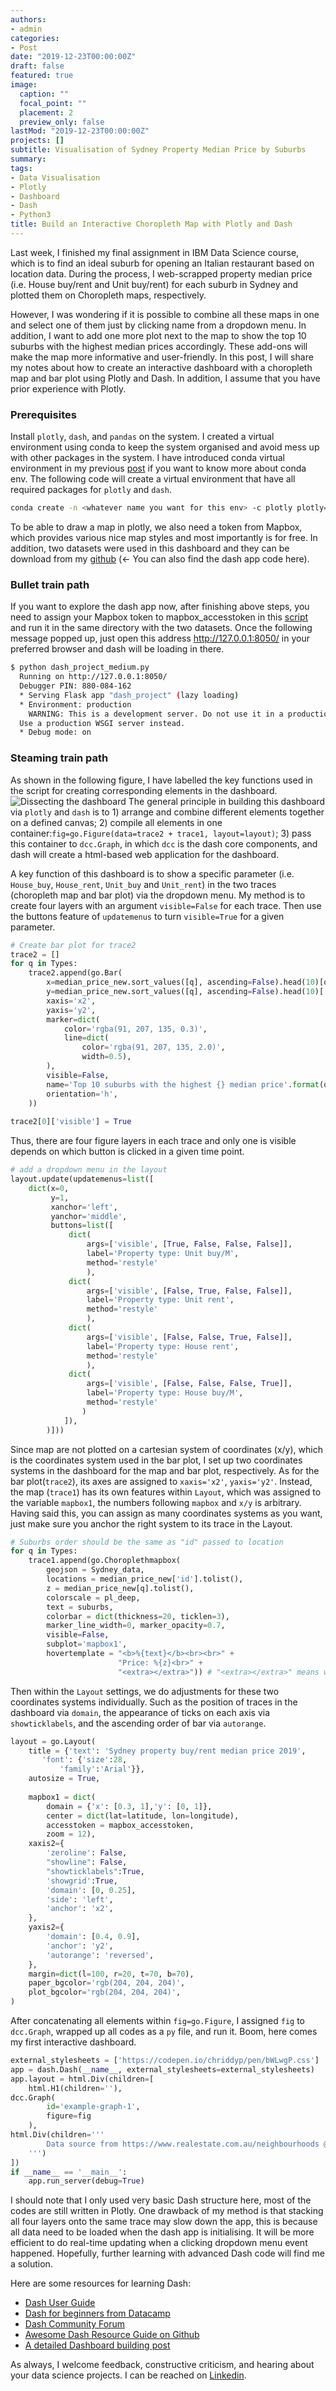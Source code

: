 ```yaml
---
authors:
- admin
categories: 
- Post
date: "2019-12-23T00:00:00Z"
draft: false
featured: true
image:
  caption: ""
  focal_point: ""
  placement: 2
  preview_only: false
lastMod: "2019-12-23T00:00:00Z"
projects: []
subtitle: Visualisation of Sydney Property Median Price by Suburbs
summary: 
tags:
- Data Visualisation
- Plotly
- Dashboard
- Dash
- Python3
title: Build an Interactive Choropleth Map with Plotly and Dash
---
```


Last week, I finished my final assignment in IBM Data Science course, which is to find an ideal suburb for opening an Italian restaurant based on location data. During the process, I web-scrapped property median price (i.e. House buy/rent and Unit buy/rent) for each suburb in Sydney and plotted them on Choropleth maps, respectively.

However, I was wondering if it is possible to combine all these maps in one and select one of them just by clicking name from a dropdown menu. In addition, I want to add one more plot next to the map to show the top 10 suburbs with the highest median prices accordingly. These add-ons will make the map more informative and user-friendly. In this post, I will share my notes about how to create an interactive dashboard with a choropleth map and bar plot using Plotly and Dash. In addition, I assume that you have prior experience with Plotly.

### Prerequisites
Install `plotly`, `dash`, and `pandas` on the system. I created a virtual environment using conda to keep the system organised and avoid mess up with other packages in the system. I have introduced conda virtual environment in my previous [post](https://medium.com/swlh/running-python-and-r-within-jupyter-lab-from-remote-server-d9dfbc4f9a85) if you want to know more about conda env. The following code will create a virtual environment that have all required packages for `plotly` and `dash`.
```bash
conda create -n <whatever name you want for this env> -c plotly plotly=4.4.1 -c conda-forge dash pandas
```
To be able to draw a map in plotly, we also need a token from Mapbox, which provides various nice map styles and most importantly is for free. In addition, two datasets were used in this dashboard and they can be download from my [github](https://github.com/Perishleaf/data-visualisation-scripts/tree/master/dash_project_medium) (← You can also find the dash app code here).

### Bullet train path

If you want to explore the dash app now, after finishing above steps, you need to assign your Mapbox token to mapbox_accesstoken in this [script](https://github.com/Perishleaf/data-visualisation-scripts/blob/master/dash_project_medium/dash_project_medium.py) and run it in the same directory with the two datasets. Once the following message popped up, just open this address http://127.0.0.1:8050/ in your preferred browser and dash will be loading in there.
```bash
$ python dash_project_medium.py
  Running on http://127.0.0.1:8050/
  Debugger PIN: 880-084-162
  * Serving Flask app "dash_project" (lazy loading)
  * Environment: production
    WARNING: This is a development server. Do not use it in a production deployment.
  Use a production WSGI server instead.
  * Debug mode: on
```
### Steaming train path
As shown in the following figure, I have labelled the key functions used in the script for creating corresponding elements in the dashboard.
![Dissecting the dashboard](./dissection.jpeg)
The general principle in building this dashboard via `plotly` and `dash` is to 1) arrange and combine different elements together on a defined canvas; 2) compile all elements in one container:```fig=go.Figure(data=trace2 + trace1, layout=layout)```; 3) pass this container to `dcc.Graph`, in which `dcc` is the dash core components, and dash will create a html-based web application for the dashboard.

A key function of this dashboard is to show a specific parameter (i.e. `House_buy`, `House_rent`, `Unit_buy` and `Unit_rent`) in the two traces (choropleth map and bar plot) via the dropdown menu. My method is to create four layers with an argument `visible=False` for each trace. Then use the buttons feature of `updatemenus` to turn `visible=True` for a given parameter.
```python
# Create bar plot for trace2
trace2 = []
for q in Types:
    trace2.append(go.Bar(
        x=median_price_new.sort_values([q], ascending=False).head(10)[q],
        y=median_price_new.sort_values([q], ascending=False).head(10)['Suburb_name_geojson'].str.title().tolist(),
        xaxis='x2',
        yaxis='y2',
        marker=dict(
            color='rgba(91, 207, 135, 0.3)',
            line=dict(
                color='rgba(91, 207, 135, 2.0)',
                width=0.5),
        ),
        visible=False,
        name='Top 10 suburbs with the highest {} median price'.format(q),
        orientation='h',
    ))
    
trace2[0]['visible'] = True
```
Thus, there are four figure layers in each trace and only one is visible depends on which button is clicked in a given time point.
```python
# add a dropdown menu in the layout
layout.update(updatemenus=list([
    dict(x=0,
         y=1,
         xanchor='left',
         yanchor='middle',
         buttons=list([
             dict(
                 args=['visible', [True, False, False, False]],
                 label='Property type: Unit buy/M',
                 method='restyle'
                 ),
             dict(
                 args=['visible', [False, True, False, False]],
                 label='Property type: Unit rent',
                 method='restyle'
                 ),
             dict(
                 args=['visible', [False, False, True, False]],
                 label='Property type: House rent',
                 method='restyle'
                 ),
             dict(
                 args=['visible', [False, False, False, True]],
                 label='Property type: House buy/M',
                 method='restyle'
                )
            ]),
        )]))
```
Since map are not plotted on a cartesian system of coordinates (x/y), which is the coordinates system used in the bar plot, I set up two coordinates systems in the dashboard for the map and bar plot, respectively. As for the bar plot(`trace2`), its axes are assigned to `xaxis='x2'`, `yaxis='y2'`. Instead, the map (`trace1`) has its own features within `Layout`, which was assigned to the variable `mapbox1`, the numbers following `mapbox` and `x/y` is arbitrary. Having said this, you can assign as many coordinates systems as you want, just make sure you anchor the right system to its trace in the Layout.
```python
# Suburbs order should be the same as "id" passed to location
for q in Types:
    trace1.append(go.Choroplethmapbox(
        geojson = Sydney_data,
        locations = median_price_new['id'].tolist(),
        z = median_price_new[q].tolist(), 
        colorscale = pl_deep,
        text = suburbs, 
        colorbar = dict(thickness=20, ticklen=3),
        marker_line_width=0, marker_opacity=0.7,
        visible=False,
        subplot='mapbox1',
        hovertemplate = "<b>%{text}</b><br><br>" +
                        "Price: %{z}<br>" +
                        "<extra></extra>")) # "<extra></extra>" means we don't display the info in the secondary box, such as trace id.
```
Then within the `Layout` settings, we do adjustments for these two coordinates systems individually. Such as the position of traces in the dashboard via `domain`, the appearance of ticks on each axis via `showticklabels`, and the ascending order of bar via `autorange`.
```python
layout = go.Layout(
    title = {'text': 'Sydney property buy/rent median price 2019',
       'font': {'size':28, 
           'family':'Arial'}},
    autosize = True,
    
    mapbox1 = dict(
        domain = {'x': [0.3, 1],'y': [0, 1]},
        center = dict(lat=latitude, lon=longitude),
        accesstoken = mapbox_accesstoken, 
        zoom = 12),
    xaxis2={
        'zeroline': False,
        "showline": False,
        "showticklabels":True,
        'showgrid':True,
        'domain': [0, 0.25],
        'side': 'left',
        'anchor': 'x2',
    },
    yaxis2={
        'domain': [0.4, 0.9],
        'anchor': 'y2',
        'autorange': 'reversed',
    },
    margin=dict(l=100, r=20, t=70, b=70),
    paper_bgcolor='rgb(204, 204, 204)',
    plot_bgcolor='rgb(204, 204, 204)',
)
```
After concatenating all elements within `fig=go.Figure`, I assigned `fig` to `dcc.Graph`, wrapped up all codes as a `py` file, and run it. Boom, here comes my first interactive dashboard.
```python
external_stylesheets = ['https://codepen.io/chriddyp/pen/bWLwgP.css']
app = dash.Dash(__name__, external_stylesheets=external_stylesheets)
app.layout = html.Div(children=[
    html.H1(children=''),
dcc.Graph(
        id='example-graph-1',
        figure=fig
    ),
html.Div(children='''
        Data source from https://www.realestate.com.au/neighbourhoods @Dec 2019
    ''')
])
if __name__ == '__main__':
    app.run_server(debug=True)
```
I should note that I only used very basic Dash structure here, most of the codes are still written in Plotly. One drawback of my method is that stacking all four layers onto the same trace may slow down the app, this is because all data need to be loaded when the dash app is initialising. It will be more efficient to do real-time updating when a clicking dropdown menu event happened. Hopefully, further learning with advanced Dash code will find me a solution.

Here are some resources for learning Dash:
* [Dash User Guide](https://dash.plot.ly/)
* [Dash for beginners from Datacamp](https://www.datacamp.com/community/tutorials/learn-build-dash-python)
* [Dash Community Forum](https://community.plot.ly/c/dash)
* [Awesome Dash Resource Guide on Github](https://github.com/ucg8j/awesome-dash)
* [A detailed Dashboard building post](https://towardsdatascience.com/how-to-build-a-complex-reporting-dashboard-using-dash-and-plotl-4f4257c18a7f)

As always, I welcome feedback, constructive criticism, and hearing about your data science projects. I can be reached on [Linkedin](https://www.linkedin.com/in/jun-ye-29aaa769/).
